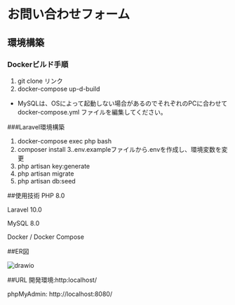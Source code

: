 # お問い合わせフォーム

## 環境構築

### Dockerビルド手順

1. git clone リンク
2. docker-compose up-d-build

* MySQLは、OSによって起動しない場合があるのでそれぞれのPCに合わせて docker-compose.yml ファイルを編集してください。

###Laravel環境構築
1. docker-compose exec php bash
2. composer install
3..env.exampleファイルから.envを作成し、環境変数を変更
4. php artisan key:generate
5. php artisan migrate
6. php artisan db:seed
   
##使用技術
PHP 8.0

Laravel 10.0

MySQL 8.0

Docker / Docker Compose

##ER図

![drawio](https://github.com/user-attachments/assets/44ce3e9a-67cf-46ad-8a8d-fcbd5fa8c9d6)


##URL
開発環境:http:localhost/

phpMyAdmin: http://localhost:8080/
